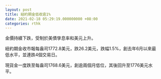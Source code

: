 ```yaml
---
layout: post
title: 紐約期金低收逾1%
date: 2021-02-18 05:29:19.000000000 +08:00
categories: rthk
---
```


金價持續下跌，受制於美債孳息率和美元上升。

紐約期金收市報每盎司1772.8美元，跌26.2美元，跌幅1.5%，創去年6月以來最低水平，並連跌4個交易日。

現貨金一度跌至每盎司1768.6美元，創逾兩個月低位，其後回升至1776美元水平。
